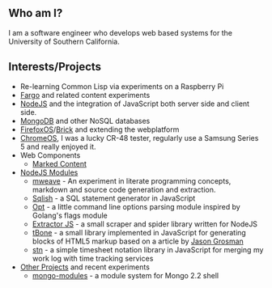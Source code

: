 
## Who am I?

I am a software engineer who develops web based systems for the University of Southern California.

## Interests/Projects

+ Re-learning Common Lisp via experiments on a Raspberry Pi
+ [Fargo](http://fargo.io "A web based outliner that can connect to blogs") and related content experiments
+ [NodeJS](http://nodejs.org) and the integration of JavaScript both server side and client side.
+ [MongoDB](http://mongodb.org) and other NoSQL databases
+ [FirefoxOS](https://developer.mozilla.org/en-US/docs/Mozilla/Firefox_OS)/[Brick](http://mozilla.github.io/brick) and extending the webplatform
+ [ChromeOS](http://www.google.com/chromeos), I was a lucky CR-48 tester, regularly use a Samsung Series 5 and really enjoyed it.
+ Web Components
	- [Marked Content](https://github.com/rsdoiel/marked-content)
+ [NodeJS Modules](https://npmjs.org/~rsdoiel)
    - [mweave](https://github.com/rsdoiel/mweave) - An experiment in literate programming concepts, markdown and source code generation and extraction.
    - [Sqlish](https://github.com/rsdoiel/sqlish) - a SQL statement generator in JavaScript
    - [Opt](https://github.com/rsdoiel/opt) - a little command line options parsing module inspired by Golang's flags module
    - [Extractor JS](https://github.com/rsdoiel/extractor-js) - a small scraper and spider library written for NodeJS
    - [tBone](https://github.com/rsdoiel/tbone) - a small library implemented in JavaScript for generating blocks of HTML5 markup based on a article by [Jason Grosman](http://www.npr.org/blogs/inside/2011/02/02/126312263/behind-the-code-avoiding-spaghetti-html) 
    - [stn](https://github.com/rsdoiel/stn) - a simple timesheet notation library in JavaScript for merging my work log with time tracking services
+ [Other Projects](https://github.com/rsdoiel?tab=repositories) and recent experiments
    - [mongo-modules](https://github.com/rsdoiel/mongo-modules) - a module system for Mongo 2.2 shell


<recent-activity></recent-activity>

